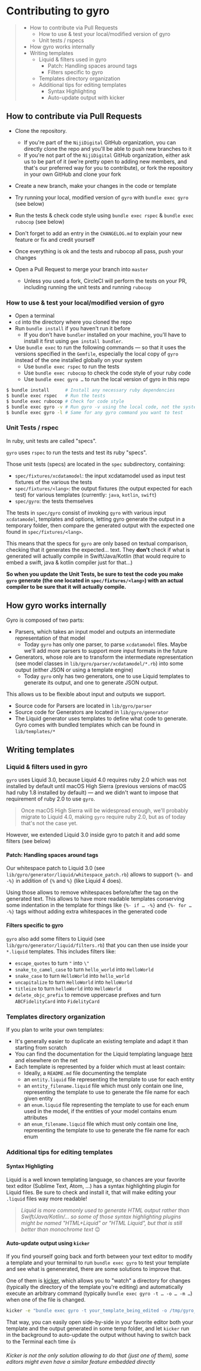 # Contributing to gyro

> * How to contribute via Pull Requests
>   * How to use & test your local/modified version of gyro
>   * Unit tests / rspecs
> * How gyro works internally
> * Writing templates
>   * Liquid & filters used in gyro
>     * Patch: Handling spaces around tags
>     * Filters specific to gyro
>   * Templates directory organization
>   * Additional tips for editing templates
>     * Syntax Highlighting
>     * Auto-update output with kicker


## How to contribute via Pull Requests

* Clone the repository.
	* If you're part of the `NijiDigital` GitHub organization, you can directly clone the repo and you'll be able to push new branches to it
	* If you're not part of the `NijiDigital` GitHub organization, either ask us to be part of it (we're pretty open to adding new members, and that's our preferred way for you to contribute), or fork the repository in your own GitHub and clone your fork

* Create a new branch, make your changes in the code or template
* Try running your local, modified version of `gyro` with `bundle exec gyro` (see below) 
* Run the tests & check code style using `bundle exec rspec` & `bundle exec rubocop` (see below)
* Don't forget to add an entry in the `CHANGELOG.md` to explain your new feature or fix and credit yourself
* Once everything is ok and the tests and rubocop all pass, push your changes
* Open a Pull Request to merge your branch into `master`
	* Unless you used a fork, CircleCI will perform the tests on your PR, including running the unit tests and running `rubocop`

### How to use & test your local/modified version of gyro

* Open a terminal
* `cd` into the directory where you cloned the repo
* Run `bundle install` if you haven't run it before
	* If you don't have `bundler` installed on your machine, you'll have to install it first using `gem install bundler`.
* Use `bundle exec` to run the following commands — so that it uses the versions specified in the `Gemfile`, especially the local copy of `gyro` instead of the one installed globally on your system
	* Use `bundle exec rspec` to run the tests
	* Use `bundle exec rubocop` to check the code style of your ruby code
	* Use `bundle exec gyro …` to run the local version of gyro in this repo


```bash
$ bundle install      # Install any necessary ruby dependencies
$ bundle exec rspec   # Run the tests
$ bundle exec rubocop # Check for code style
$ bundle exec gyro -v # Run gyro -v using the local code, not the system-installed gyro
$ bundle exec gyro -l # Same for any gyro command you want to test
```

### Unit Tests / rspec

In ruby, unit tests are called "specs".

`gyro` uses `rspec` to run the tests and test its ruby "specs".

Those unit tests (specs) are located in the `spec` subdirectory, containing:

* `spec/fixtures/xcdatamodel`: the input xcdatamodel used as input test fixtures of the various the tests
* `spec/fixtures/<lang>`: the output fixtures (the output expected for each test) for various templates (currently: `java`, `kotlin`, `swift`)
* `spec/gyro`: the tests themselves

The tests in `spec/gyro` consist of invoking `gyro` with various input `xcdatamodel`, templates and options, letting gyro generate the output in a temporary folder, then compare the generated output with the expected one found in `spec/fixtures/<lang>`.

This means that the specs for `gyro` are only based on textual comparison, checking that it generates the expected… text. They **don't** check if what is generated will actually compile in Swift/Java/Kotlin (that would require to embed a swift, java & kotlin compiler just for that…)

**So when you update the Unit Tests, be sure to test the code you make `gyro` generate (the one located in `spec/fixtures/<lang>`) with an actual compiler to be sure that it will actually compile.**

## How gyro works internally

Gyro is composed of two parts:

* Parsers, which takes an input model and outputs an intermediate representation of that model
	* Today `gyro` has only one parser, to parse `xcdatamodel` files. Maybe we'll add more parsers to support more input formats in the future
* Generators, whose role are to transform the intermediate representation (see model classes in `lib/gyro/parser/xcdatamodel/*.rb`) into some output (either JSON or using a template engine)
	* Today `gyro` only has two generators, one to use Liquid templates to generate its output, and one to generate JSON output.

This allows us to be flexible about input and outputs we support.

* Source code for Parsers are located in `lib/gyro/parser`
* Source code for Generators are located in `lib/gyro/generator`
* The Liquid generator uses templates to define what code to generate. Gyro comes with bundled templates which can be found in `lib/templates/*`

## Writing templates

### Liquid & filters used in gyro

`gyro` uses Liquid 3.0, because Liquid 4.0 requires ruby 2.0 which was not installed by default until macOS High Sierra (previous versions of macOS had ruby 1.8 installed by default) — and we didn't want to impose that requirement of ruby 2.0 to use `gyro`.

> Once macOS High Sierra will be widespread enough, we'll probably migrate to Liquid 4.0, making `gyro` require ruby 2.0, but as of today that's not the case yet.

However, we extended Liquid 3.0 inside gyro to patch it and add some filters (see below)

#### Patch: Handling spaces around tags

Our whitespace patch to Liquid 3.0 (see `lib/gyro/generator/liquid/whitespace_patch.rb`) allows to support `{%-` and `-%}` in addition of `{%` and `%}` (like Liquid 4 does).

Using those allows to remove whitespaces before/after the tag on the generated text. This allows to have more readable templates conserving some indentation in the template for things like `{%- if … -%}` and `{%- for … -%}` tags without adding extra whitespaces in the generated code

#### Filters specific to gyro

`gyro` also add some filters to Liquid (see `lib/gyro/generator/liquid/filters.rb`) that you can then use inside your `*.liquid` templates. This includes filters like:

* `escape_quotes` to turn `"` into `\"`
* `snake_to_camel_case` to turn `hello_world` into `HelloWorld`
* `snake_case` to turn `HelloWorld` into `hello_world`
* `uncapitalize` to turn `HelloWorld` into `helloWorld`
* `titleize` to turn `helloWorld` into `HelloWorld`
* `delete_objc_prefix` to remove uppercase prefixes and turn `ABCFidelityCard` into `FidelityCard`

### Templates directory organization

If you plan to write your own templates:

* It's generally easier to duplicate an existing template and adapt it than starting from scratch
* You can find the documentation for the Liquid templating language [here](http://shopify.github.io/liquid/) and elsewhere on the net
* Each template is represented by a folder which must at least contain:
	* Ideally, a `README.md` file documenting the template
	* an `entity.liquid` file representing the template to use for each entity
	* an `entity_filename.liquid` file which must only contain one line, representing the template to use to generate the file name for each given entity
	* an `enum.liquid` file representing the template to use for each enum used in the model, if the entities of your model contains enum attributes
	* an `enum_filename.liquid` file which must only contain one line, representing the template to use to generate the file name for each enum

### Additional tips for editing templates

#### Syntax Highligting

Liquid is a well known templating language, so chances are your favorite text editor (Sublime Text, Atom, …) has a syntax highlighting plugin for Liquid files. Be sure to check and install it, that will make editing your `.liquid` files way more readable!

> _Liquid is more commonly used to generate HTML output rather than Swift/Java/Kotlin/… so some of those syntax highlighting plugins might be named "HTML+Liquid" or "HTML Liquid", but that is still better than monochrome text_ 😉

#### Auto-update output using `kicker`

If you find yourself going back and forth between your text editor to modify a template and your terminal to run `bundle exec gyro` to test your template and see what is genenerated, there are some solutions to improve that.

One of them is [kicker](https://github.com/alloy/kicker), which allows you to "watch" a directory for changes (typically the directory of the template you're editing) and automatically execute an arbitrary command (typically `bundle exec gyro -t … -o … -m …`) when one of the file is changed.

```bash
kicker -e "bundle exec gyro -t your_template_being_edited -o /tmp/gyro_test -m spec/fixtures/xcdatamodel/some_model.xcdatamodel" lib/templates/your_template_being_edited
```

That way, you can easily open side-by-side in your favorite editor both your template and the output generated in some temp folder, and let `kicker` run in the background to auto-update the output without having to switch back to the Terminal each time 👍

_Kicker is not the only solution allowing to do that (just one of them), some editors might even have a similar feature embedded directly_
